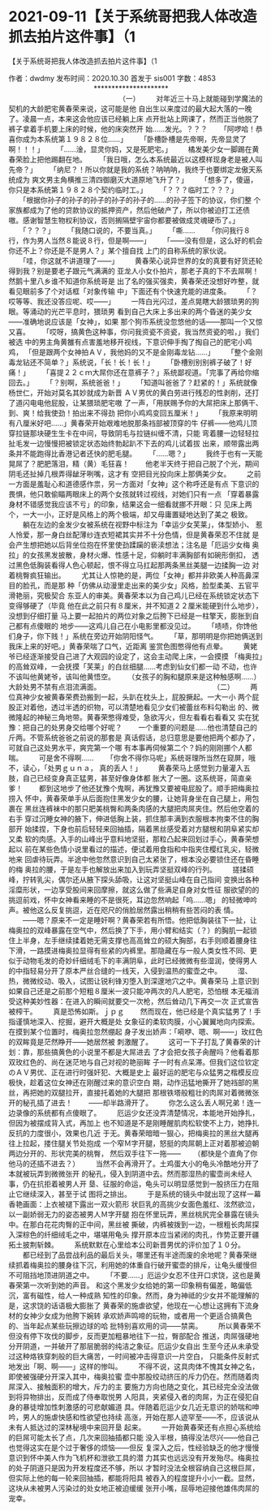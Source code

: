 # 2021-09-11【关于系统哥把我人体改造抓去拍片这件事】（1



【关于系统哥把我人体改造抓去拍片这件事】（1



 作者：dwdmy 发布时间：2020.10.30 首发于 sis001 字数：4853
 　　　　　　　　　　　　*********************
 　　　　　　　　　　　　　　　　（一）
 　　对年近三十马上就能碰到学魔法的契机的大龄肥宅黄春荣来说，这可能是他 自出生以来度过的最大起大落的一晚了。凌晨一点，本来这会他应该已经躺上床 点开批站上网课了，然而正当他脱了裤子拿着手机要上床的时候，他的床突然开 始……发光。？？？
 　　「阿啰哈！恭喜你成为本系统第１９８２８位……」
 　　「卧槽卧槽是先帝啊，先帝显灵了啊！！！」
 　　「……淦，显灵你妈，又是死肥宅。」
 　　橘发美少女一脚踢在黄春荣脸上把他踢翻在地。
 　　「我日哦，怎么本系统最近以这模样现身老是被人叫先帝？」
 　　「纳尼？！所以你就是我的系统？呐呐呐，我终于也要绑定龙傲天系统成为 爽文男主角横推三清四御磨灭大道原地飞升了？」
 　　「想多了，傻逼，你只是本系统第１９８２８个契约临时工。」
 　　「？？？临时工？？？」
 　　「根据你孙子的孙子的孙子的孙子的孙子的……的孙子签下的协议，你们整 个家族都成为了他的贷款协议的抵押资产，然后他破产了，所以你被迫打工还债 嗷。感谢智慧生物权利协议，否则搁隔壁宇宙你都要被做成灵魂硬币了。」
 　　「？？？」
 　　「我随口说的，不要当真。」
 　　「嘶……
 　　「你问我行８行，作为男人当然８能说８行，但是啊——」
 　　「——没有但是，这么好的机会你还不上？你还是不是男人？」某个擅自找 上门的自称系统的家伙说。
 　　「哇，你这就不讲道理了——」
 　　黄春荣心说异世界的女的真要有好货还轮得到我？别是要老子跟元气满满的 亚龙人小女仆拍片，那老子真的下不去屌啊！然鹅十里八乡谁不知道你系统哥是 出了名的强买强卖，黄春荣还没想好咋整，就看见眼前多了个对话框「对象传输 中」下面还有个快速充能的进度条。
 　　「？哎等等、我还没答应呢、哎——」
 　　一阵白光闪过，差点晃瞎大龄猥琐男的狗眼。等涌动的光芒平息时，猥琐男 看到自己大床上多出来的两个昏迷的美少女——准确地说应该是「女神」，如果 那个狗币系统没忽悠他的话——那叫一个又惊又喜。
 　　「哎呀，搞黄色这种事，你问我资瓷不资瓷，我当然资瓷的啦，」我们被选 中的男主角黄雒有点害羞地移开视线，下意识伸手掏了掏自己的肥宅小鸡鸡， 「但是跟两个女神拍ＡＶ，我他妈的又不是金刚毒龙钻……」
 　　「整个金刚毒龙钻还不简单？」系统说，「长！长！长！」
 　　「卧槽别别别裤子破了！好痛！」
 　　「喜提２２ｃｍ大屌你还在意裤子？」系统鄙视道。「完事了再给你缩回去。」
 　　「？别啊，系统爸爸！」
 　　「知道叫爸爸了？赶紧的！」系统就像杨世仁，开始对莫名其妙就成为新晋 ＡＶ男优的黄白劳进行残忍的性剥削，还打了道闪电电他屁股，让某猥琐肥宅嗷 了一声，「用朕赐予你的大屌把床上那俩干、到、爽！给我使劲！拍出来不得劲 把你小鸡鸡变回五厘米！」
 　　「我原来明明有八厘米好吧……」黄春荣开始艰难地脱那条裆部被顶穿的牛 仔裤——他鸡儿顶穿拉链那块硬生生卡在中间，导致阴毛与拉链纠缠不清，只能 弯着腰一边轻轻拉扯毛发一边慢慢把被锁定状态始终勃起趴不下去的鸡儿试着拔 出来，顺带露出两条并不能跑得比香港记者还快的肥毛腿。
 　　「……嗯？」
 　　我终于也有一天能晃屌了？肥肥落泪，精（黄）毛狂喜！
 　　他老半天终于把自己脱了个光，期间阴毛还扯掉几根弄得龇牙咧嘴，这才有 空把目光投向床上那俩美少女。
 　　之前一方面是羞耻心和道德感作祟，另一方面对「女神」这个称呼还是有点 下意识的畏惧，他只敢偷瞄两眼床上的两个女孩就转过视线，对她们只有一点 「穿着暴露身材不错感觉我应该不亏」的印象，结果这会一细看就挪不开眼：只 见床上两个，一大一小，正好是风格上的两个极端，却又毋庸置疑地达到了美之 极致。
 　　躺在左边的金发少女被系统在视野中标注为「幸运少女芙莱」，体型娇小、 惹人怜爱，那一身白丝配薄纱连衣短裙其实并不十分色情，但是黄春荣忍不住就 是会产生想把她以后背坐位抱在怀里使劲蹂躏的亵渎想法；注名是「厄运少女梅 奥拉」的女孩黑发披散，身材火爆、性感十足，仰躺时丰满胸部有如碗形倒扣， 透过黑色低胸装看得人色心顿起，恨不得立马扛起那两条黑丝美腿一边揉胸一边 对着桃臀疯狂输出。
 　　尤其让人惊艳的是，两位「女神」都并非欧美人种高鼻深目的脸孔，而是那 种「仿佛从动漫里走出来的美少女」风格，脸型柔美、五官平滑艳丽，究极契合 东亚人的审美。黄春荣本以为自己鸡儿已经在系统锁定状态下变得够硬了（毕竟 他在此之前只有８厘米，并不知道２２厘米能硬到什么地步），没想到仔细打量 马上要一起拍片的两位对象之后胯下已经是一柱擎天，膨胀到自己都有点傻眼的 地步——这鸡儿自己在小电影里都没见过。
 　　「啧啧，你馋他们身子，你下贱！」系统在旁边开始阴阳怪气。
 　　「草，那明明是你把她俩送到我床上来的好吧。」黄春荣喘了口气，近距离 鉴赏色图憋得他有点晕。
 　　黄姥爷已经逐渐接受自己进了大观园的设定了，这会主动爬上床，一会摸摸 「梅奥拉」的高耸双峰，一会抚摸「芙莱」的白丝细腿……考虑到仙女们都一动 不动，也许不该叫他黄姥爷，该叫他黄悟空。
 　　（女孩子的胸和腿原来是这种触感啊……）大龄处男不禁有点泪流满面。
 　　　　　　　　　　　　　　　　（二）
 　　两位真神少女被黄春荣费劲搬到一起，头趴在枕头上，屁股撅起。一大一小 两个屁股正对着他，透过半透的织物，可以清楚地看见少女们被蕾丝布料勾勒出 的、微微隆起的神秘三角地带。黄春荣憋得难受，急欲泻火，但左看看右看看又 实在犹豫：把自己的处男身交给哪个好呢？
 　　一个重要的问题是……他也清楚自己的斤两。不管系统爸爸之前说的那套是 真话假话，总归意思是要他把两个都办了，可就自己这处男水平，爽完第一个哪 有本事再伺候第二个？妈的刚刚挪个人都喘。
 　　可是舍不得啊……
 　　「你舍不得你马呢」系统哥理所当然在窥屏，哦不，读心，「处男ｇｕｎａ， 真的丢人！」
 　　黄春荣马上感觉到力量灌入五肢，自己已经变身真正猛男，甚至好像身体都 胀大了一圈。这系统哥，简直亲爹！
 　　都到这地步了他还犹豫个鬼啊，再犹豫又要被电屁股了。顺手把梅奥拉捞入 怀中，黄春荣单手从后面抱住黑发少女的腰，让她背身坐在自己腿上，用包裹在 黑丝连裤袜中的那只肥美桃臀和两条肉感的大腿把肉屌夹住。然后他空着的右手 穿过沉睡女神的腋下，伸进低胸上装，抓住那丰满到衣服根本拘束不住的胸部开 始揉捏，下身也前后轻轻来回抽插，隔着黑丝感受着对方腿根和阴阜紧实却又柔 软的肉感。入手的山峰出乎意料地坚挺，那粒凸起来回划过手心，黄春荣想起以 前在某些色情小说里看过的描述，便试着用食指和中指夹住樱红乳尖，轻微地来 回虐待玩弄。半途中他忽然意识到自己太紧张了，根本没必要锁住还在昏睡的梅 奥拉的腰，于是左手也解放出来加入到玩弄坚挺双峰的行列。
 　　搓揉硕峰，拧转乳尖，偶尔还从腋下探头舔吸，让这对坚挺山峰在自己指间 变换出各种淫糜形状，一边享受股间来回摩擦，就这么做了些满足自身对女性征 服欲望的的挑逗前戏，怀中女神看来睡的不是很死，耳边忽然响起「呜……嗯」 的轻微呻吟声。被他这么反复挑逗，近在咫尺的俏脸居然露出稍稍有些苦闷的表 情。
 　　——嗯？原来不一定是睡奸啊？黄春荣若有所悟。他把低胸装往下一扯，让 梅奥拉的双峰暴露在空气中，然后换了下手，用小臂和结实（？）的胸肌一起锁 住上半身，左手继续揉着她无需支撑也高高耸立的硕大胸部，右手则顺着腰身往 下滑，一路摸进梅奥拉显得有些紧的内裤里。那隐藏在与一般人类女性不同、更 似于动物毛发的奇妙纤细绒毛下的丰满阴阜，此时已经微微有些湿润，使得男人 的中指轻易分开了原本严丝合缝的一线天，入侵到温热的蜜壶之中。
 　　湿、热，微微绞动、吸入，试图让锐利锋刃堕入到深邃地穴之中。黄春荣马 上意识到如果自己还是之前那个短粗８厘米一波只能冲两次的凡人肥宅，恐怕根 本无福消受这种美妙性器：在进入的瞬间就要交一次枪，然后耸动几下再交一次 正式宣告被榨干。
 　　真是恐怖如斯。ｊｐｇ
 　　然而现在，他已经是个真实猛男了！手指谨慎地深入、挖掘，避开大概是处 女象征的柔软肉膜，小心翼翼地向内探索。在摸到某个位置时，梅奥拉忽然绷起 身子发出娇声：「嗬咿、嗯、啊——」玫红色的双眸竟是茫然睁开——她居然被 刺激醒了。
 　　这可一下子打乱了黄春荣的计划：靠，那些搞黄色的小说里不都是大屌进去 了才会把女孩子肏醒吗？他看着那双玫红色的、尚在迷茫地与自己对视的艳丽眸 子一时有点呆滞。但我们这位钦定のＡＶ男优、正在进行时强奸犯、大概是史上 最好运的肥宅与众猛男之楷模反应极快，趁着这位女神还在刚醒过来的意识空白 期，动作迅猛地撕开了她裆部的黑丝，再把她的双腿拉开，直接托着她的大腿把 那根铁塔般粗壮的肉屌对着微微张开的秘孔插了进去！
 　　——却半路滑开了。
 　　你怎么这么丢人啊兄弟！连一边录像的系统都有点傻眼了。
 　　厄运少女还没弄清楚情况，本能地开始挣扎，但因为被摆成背入式，再加上 也不知道是不是刚睡醒肌肉松软使不上力，她挣扎反抗的力度很小，效果也几近 于无。黄春荣暗暗一狠心，把梅奥拉的黑丝大腿再往上拉起，搂住腿关节处抱成 一个窄Ｍ字开腿，怒挺的肉屌朝上正对着那被迫朝两边分开的、形状完美的桃臀， 然后双手往下一拖——
 　　（都快是个直角了你他马的还插不进去？）
 　　当然不会再滑开了。土鸡蛋大小的龟头冷酷地分开了本就被玩弄到微微张开 的秘孔，侵入到阴道中去。然而那湿热的蜜壶尚未经人事，仍在抗拒着被男人开 垦、征服的命运，龟头可以明显感觉到一股挤压力在阻止它继续深入，甚至于试 图将之排出。
 　　于是系统的镜头中就出现了这样一幕香艳画面：上衣被褪下露出一双火箭形 状巨乳的高挑少女面色羞红、泫然欲泣，以一副娇弱无力的姿态被男人Ｍ字开腿 抱在怀里玩弄，黑丝桃尻完全暴露在镜头中。在那白花花肉臀的正中间，黑丝被 撕破，内裤被拨到一边，一根粗长肉屌探入深棕色的纤细绒毛之中，堪堪用龟头 撑开原本应当紧闭的肉孔，作势正要开疆拓土披荆斩棘。
 　　系统默默在心里给本公司新晋男优的评价加了１０分。
 　　都已经到了品尝战利品的最后关头，哪里还有半途而废的余地呢？黄春荣继 续抓着梅奥拉的腰身往下沉，利用她的体重自行破开蜜壶的排斥，让龟头缓慢但 不可阻挡地顶进阴道之中。
 　　「不要……」厄运少女忍不住开口求饶，这也是黄春荣第一次听到她的声音。 和这个黑发少女给她的第一印象稍有偏差，略偏低沉，富有磁性，给人一种成熟 知性的印象。然而，身为神祗的少女并不能理解的是，这求饶的话语极大膨胀了 黄春荣的施虐欲望，他现在一心想让这拥有下流身材的女神少女成为他胯下婉转 承欢娇声鸣啼的玩物，或者用一个更适合搞黄色的、当年起点某些玩擦边球的哈 批特别喜欢用的词——禁脔。
 　　所以黄春荣不但没有停下攻伐的脚步，反而更加粗暴地往下一拉，臀部配合 推送，肉屌强硬地分开阴道，一并破开了那层脆弱的纯洁之象征。厄运少女自出 生至今还从未承受过这种烙铁穿刺般的巨大痛苦，一时间被冲击得意识一片空白， 只能条件反射式地发出「啊、啊——」这样的惨叫。
 　　不得不说，这具肉体不愧其女神之名，即使被强硬分开深入其中，梅奥拉蜜 壶中那股绞动挤压的斥力仍在。然而随着肉屌深入、接触面积的增大，斥力的主 要施力方向也随之变化，其已经完全没法做到将异物排出，反而成了侍奉取悦男 人阳具，夹紧侵入者的肉屌，为正在侵犯自身的暴徒增加性刺激感的可悲献媚道 具。伴随着厄运少女几近无意识的娇喘和呻吟，男人的施虐快感和性欲望也持续 高涨，开始在那人迹罕至——不，应该说从未有人抵达过的深林秘境中来回开垦 起来。
 　　一开始黄春荣还有点担心系统给的巨屌可能太长了点，几次来回抽插都只能 没入半根，搞得没法尽兴——他自己也觉得这实在是个过于奢侈的烦恼——但反 复深入之后，性经验缺乏的他才慢慢意识到怀中美人作为飞机杯和泄欲工具的潜 力其实也远远没有开发殆尽。梅奥拉的处子阴道只是因为开发程度还不够，所以 才暂时没法全根容纳自己这根巨屌，但实际上他的每一轮来回抽插，都能将阳具 被吞入的程度提升小小一截。显然，这块从未被男人污染过的处女地正被迫缓缓 张开小嘴，屈辱地迎接他雄伟肉屌的宠幸。



